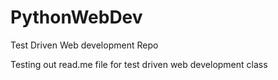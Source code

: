 PythonWebDev
============

Test Driven Web development Repo

Testing out read.me file for test driven web development class
